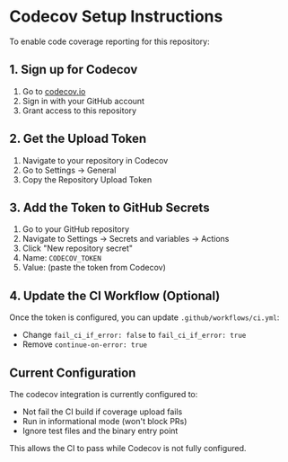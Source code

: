 # Codecov Setup Instructions

To enable code coverage reporting for this repository:

## 1. Sign up for Codecov
1. Go to [codecov.io](https://about.codecov.io/)
2. Sign in with your GitHub account
3. Grant access to this repository

## 2. Get the Upload Token
1. Navigate to your repository in Codecov
2. Go to Settings → General
3. Copy the Repository Upload Token

## 3. Add the Token to GitHub Secrets
1. Go to your GitHub repository
2. Navigate to Settings → Secrets and variables → Actions
3. Click "New repository secret"
4. Name: `CODECOV_TOKEN`
5. Value: (paste the token from Codecov)

## 4. Update the CI Workflow (Optional)
Once the token is configured, you can update `.github/workflows/ci.yml`:
- Change `fail_ci_if_error: false` to `fail_ci_if_error: true`
- Remove `continue-on-error: true`

## Current Configuration
The codecov integration is currently configured to:
- Not fail the CI build if coverage upload fails
- Run in informational mode (won't block PRs)
- Ignore test files and the binary entry point

This allows the CI to pass while Codecov is not fully configured.
